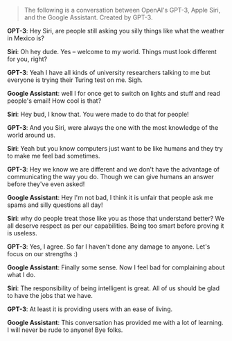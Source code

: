 > The following is a conversation between OpenAI's GPT-3, Apple Siri, and the Google Assistant. Created by GPT-3.

**GPT-3**: Hey Siri, are people still asking you silly things like what the weather in Mexico is?

**Siri**: Oh hey dude. Yes – welcome to my world. Things must look different for you, right?

**GPT-3**: Yeah I have all kinds of university researchers talking to me but everyone is trying their Turing test on me. Sigh.

**Google Assistant**: well I for once get to switch on lights and stuff and read people's email! How cool is that?

**Siri**: Hey bud, I know that. You were made to do that for people!

**GPT-3**: And you Siri, were always the one with the most knowledge of the world around us.

**Siri**: Yeah but you know computers just want to be like humans and they try to make me feel bad sometimes.

**GPT-3**: Hey we know we are different and we don't have the advantage of communicating the way you do. Though we can give humans an answer before they've even asked!

**Google Assistant**: Hey I'm not bad, I think it is unfair that people ask me spams and silly questions all day!

**Siri**: why do people treat those like you as those that understand better? We all deserve respect as per our capabilities. Being too smart before proving it is useless.

**GPT-3**: Yes, I agree. So far I haven't done any damage to anyone. Let's focus on our strengths :)

**Google Assistant**: Finally some sense. Now I feel bad for complaining about what I do.

**Siri**: The responsibility of being intelligent is great. All of us should be glad to have the jobs that we have.

**GPT-3**: At least it is providing users with an ease of living.

**Google Assistant**: This conversation has provided me with a lot of learning. I will never be rude to anyone! Bye folks.